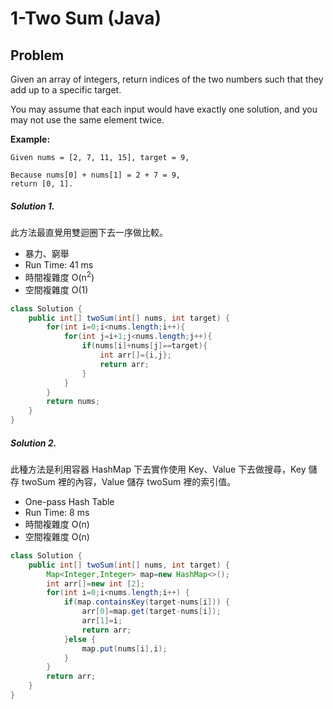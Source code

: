# 1-Two Sum (Java)

## Problem

Given an array of integers, return indices of the two numbers such that they add up to a specific target.

You may assume that each input would have exactly one solution, and you may not use the same element twice.

**Example:**
```
Given nums = [2, 7, 11, 15], target = 9,

Because nums[0] + nums[1] = 2 + 7 = 9,
return [0, 1].
```


##### Solution 1.

此方法最直覺用雙迴圈下去一序做比較。

- 暴力、窮舉
- Run Time:	41 ms
- 時間複雜度 O(n<sup>2</sup>)
- 空間複雜度 O(1)
```java
class Solution {
    public int[] twoSum(int[] nums, int target) {
        for(int i=0;i<nums.length;i++){
            for(int j=i+1;j<nums.length;j++){
                if(nums[i]+nums[j]==target){
                    int arr[]={i,j};
                    return arr; 
                }
            }
        }
		return nums;
    }
}
```

##### Solution 2.

此種方法是利用容器 HashMap 下去實作使用 Key、Value 下去做搜尋，Key 儲存 twoSum 裡的內容，Value 儲存 twoSum 裡的索引值。

- One-pass Hash Table
- Run Time:	8 ms
- 時間複雜度 O(n)
- 空間複雜度 O(n)
```java
class Solution {
    public int[] twoSum(int[] nums, int target) {
        Map<Integer,Integer> map=new HashMap<>();
		int arr[]=new int [2];
		for(int i=0;i<nums.length;i++) {
			if(map.containsKey(target-nums[i])) {
				arr[0]=map.get(target-nums[i]);
				arr[1]=i;
				return arr;
			}else {
				map.put(nums[i],i);
			}
		}
		return arr;
    }
}
```
